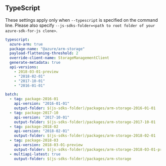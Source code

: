 ## TypeScript

These settings apply only when `--typescript` is specified on the command line.
Please also specify `--js-sdks-folder=<path to root folder of your azure-sdk-for-js clone>`.

``` yaml $(typescript)
typescript:
  azure-arm: true
  package-name: "@azure/arm-storage"
  payload-flattening-threshold: 2
  override-client-name: StorageManagementClient
  generate-metadata: true
  api-versions:
    - 2018-03-01-preview
    - "2018-02-01"
    - "2017-10-01"
    - "2016-01-01"
```

``` yaml $(typescript) && $(multiapi)
batch:
  - tag: package-2016-01
    api-version: "2016-01-01"
    output-folder: $(js-sdks-folder)/packages/arm-storage-2016-01-01
  - tag: package-2017-10
    api-version: "2017-10-01"
    output-folder: $(js-sdks-folder)/packages/arm-storage-2017-10-01
  - tag: package-2018-02
    api-version: "2018-02-01"
    output-folder: $(js-sdks-folder)/packages/arm-storage-2018-02-01
  - tag: package-2018-03
    api-version: 2018-03-01-preview
    output-folder: $(js-sdks-folder)/packages/arm-storage-2018-03-01-preview
  - multiapi-latest: true
    output-folder: $(js-sdks-folder)/packages/arm-storage
```
